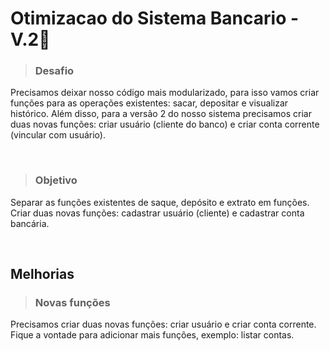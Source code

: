 
# Otimizacao do Sistema Bancario - V.2🐍

 > ### Desafio

Precisamos deixar nosso código mais modularizado, para isso vamos criar funções para as operações existentes: sacar, depositar e visualizar histórico. Além disso, para a versão 2 do nosso sistema precisamos criar duas novas funções: criar usuário (cliente do banco) e criar conta corrente (vincular com usuário).

<br>

> ### Objetivo 

Separar as funções existentes de saque, depósito e extrato em funções. Criar duas novas funções: cadastrar usuário (cliente) e cadastrar conta bancária. 

<br>

## Melhorias

 > ### Novas funções 

Precisamos criar duas novas funções: criar usuário e criar conta corrente. Fique a vontade para adicionar mais funções, exemplo: listar contas.
